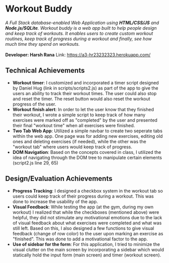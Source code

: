 # Workout Buddy
*A Full Stack database-enabled Web Application using **HTML/CSS/JS** and **Node.js/SQLite**. Workout buddy is a web app built to help people design and keep track of workouts. It enables users to create custom workout routines, keep track of progress during a workout and finally, see how much time they spend on workouts.* <br><br>
**Developer: Harsh Rana**
Link: https://a3-hr23232323.herokuapp.com/


## Technical Achievements
- **Workout timer**: I customized and incorporated a timer script designed by Daniel Hug (link in scripts/scripts2.js) as part of the app to give the users an ability to track their workout times. The user could also stop and reset the timer. The reset button would also reset the workout progress of the user. 
- **Workout finish alert**: In order to let the user know that they finished their workout, I wrote a simple script to keep track of how many exercises were marked off as "completed" by the user and presented their final "workout time" when all exercises were finished.
- **Two Tab Web App**: Utilized a simple navbar to create two seperate tabs within the web app. One page was for adding new exercises, editing old ones and deleting exercises (if needed), while the other was the "workout tab" where users would keep track of progress.
- **DOM Navigation**: Based on the concepts covered in class, I utilized the idea of navigating through the DOM tree to manipulate certain elements (script2.js line 29, 65)

## Design/Evaluation Achievements
- **Progress Tracking**: I designed a checkbox system in the workout tab so users could keep track of their progress during a workout. This was done to increase the usability of the app.
- **Visual Feedback**: While testing the app (at the gym, during my own workout) I realized that while the checkboxes (mentioned above) were helpful, they did not stimulate any motivational emotions due to the lack of visual feedback about what exercises were completed and what was still left. Based on this, I also designed a few functions to give visual feedback (change of row color) to the user upon marking an exercise as "finished". This was done to add a motivational factor to the app.
- **Use of sidebar for the form**: For this application, I tried to minimize the visual clutter on the main screen by incorporating a sidebar which would statically hold the input form (main screen) and timer (workout screen).
